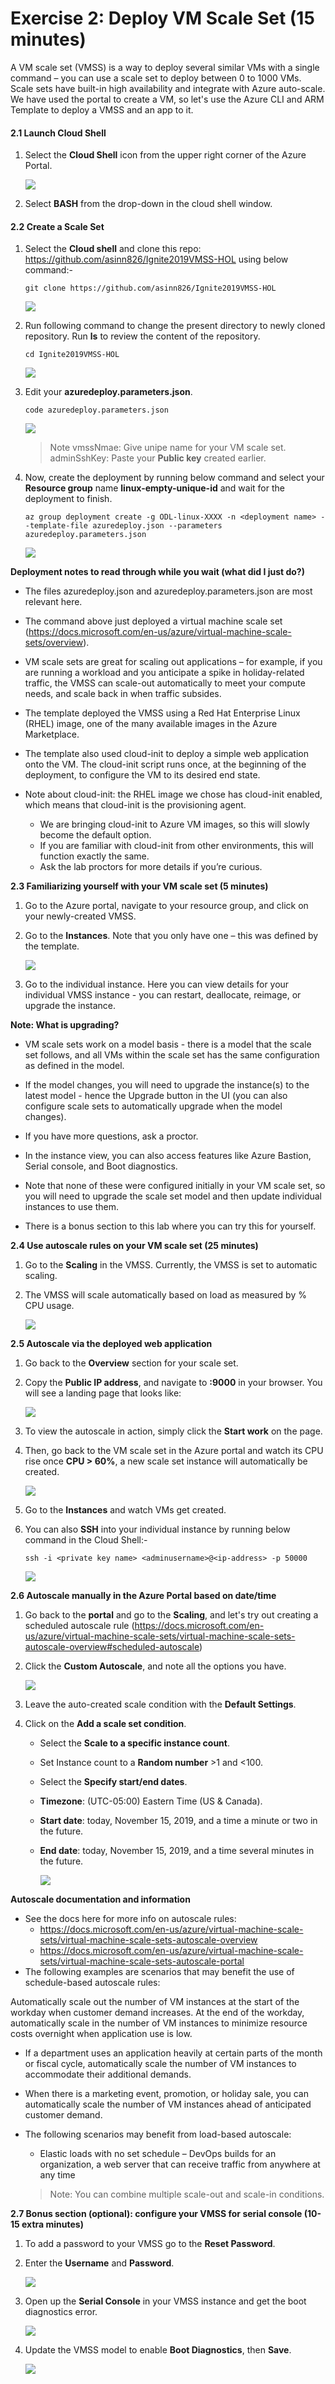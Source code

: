 # Exercise 2: Deploy VM Scale Set (15 minutes)

A VM scale set (VMSS) is a way to deploy several similar VMs with a single command – you can use a scale set to deploy between 0 to 1000 VMs. Scale sets have built-in high availability and integrate with Azure auto-scale. We have used the portal to create a VM, so let's use the Azure CLI and ARM Template to deploy a VMSS and an app to it.

#### 2.1 Launch Cloud Shell

1. Select the **Cloud Shell** icon from the upper right corner of the Azure Portal.

   ![](images/azureclisign.png)
   
2. Select **BASH** from the drop-down in the cloud shell window.

#### 2.2 Create a Scale Set

1. Select the **Cloud shell** and clone this repo: https://github.com/asinn826/Ignite2019VMSS-HOL using below command:-

       git clone https://github.com/asinn826/Ignite2019VMSS-HOL

   ![](images/github.png)
   
2. Run following command to change the present directory to newly cloned repository. Run **ls** to review the content of the repository. 
  
       cd Ignite2019VMSS-HOL
       
   ![](images/gitcontent.png)
   
3. Edit your **azuredeploy.parameters.json**.
      
       code azuredeploy.parameters.json

   ![](images/editprameter.png)
   
   > Note vmssNmae: Give unipe name for your VM scale set.
   > adminSshKey: Paste your **Public key** created earlier. 
   
4. Now, create the deployment by running below command and select your **Resource group** name **linux-empty-unique-id** and wait for the deployment to finish.

   ``az group deployment create -g ODL-linux-XXXX -n <deployment name> --template-file azuredeploy.json --parameters azuredeploy.parameters.json 
   ``

   ![](images/deployed.png)
   
**Deployment notes to read through while you wait (what did I just do?)**

   * The files azuredeploy.json and azuredeploy.parameters.json are most relevant here.

   * The command above just deployed a virtual machine scale set (https://docs.microsoft.com/en-us/azure/virtual-machine-scale-sets/overview).

   * VM scale sets are great for scaling out applications – for example, if you are running a workload and you anticipate a spike in holiday-related traffic, the VMSS can scale-out automatically to meet your compute needs, and scale back in when traffic subsides.
   * The template deployed the VMSS using a Red Hat Enterprise Linux (RHEL) image, one of the many available images in the Azure Marketplace.
   * The template also used cloud-init to deploy a simple web application onto the VM. The cloud-init script runs once, at the beginning of the deployment, to configure the VM to its desired end state.
   * Note about cloud-init: the RHEL image we chose has cloud-init enabled, which means that cloud-init is the provisioning agent.
      - We are bringing cloud-init to Azure VM images, so this will slowly become the default option.
      - If you are familiar with cloud-init from other environments, this will function exactly the same.
      - Ask the lab proctors for more details if you’re curious.

**2.3 Familiarizing yourself with your VM scale set (5 minutes)**

1. Go to the Azure portal, navigate to your resource group, and click on your newly-created VMSS.

2. Go to the **Instances**. Note that you only have one – this was defined by the template.

   ![](images/scalesetinstances.png)
   
3. Go to the individual instance. Here you can view details for your individual VMSS instance - you can restart, deallocate, reimage, or upgrade the instance.

**Note: What is upgrading?**

   * VM scale sets work on a model basis - there is a model that the scale set follows, and all VMs within the scale set has the same configuration as defined in the model.

   * If the model changes, you will need to upgrade the instance(s) to the latest model - hence the Upgrade button in the UI (you can also configure scale sets to automatically upgrade when the model changes).

   * If you have more questions, ask a proctor.

   * In the instance view, you can also access features like Azure Bastion, Serial console, and Boot diagnostics.

   * Note that none of these were configured initially in your VM scale set, so you will need to upgrade the scale set model and then update individual instances to use them.

   * There is a bonus section to this lab where you can try this for yourself.

**2.4 Use autoscale rules on your VM scale set (25 minutes)**

1. Go to the **Scaling** in the VMSS. Currently, the VMSS is set to automatic scaling.

2. The VMSS will scale automatically based on load as measured by % CPU usage.

   ![](images/2.png)

**2.5 Autoscale via the deployed web application**

1. Go back to the **Overview** section for your scale set.

2. Copy the **Public IP address**, and navigate to **<ip-address>:9000** in your browser. You will see a landing page that looks like:
   
   ![](images/output.png)
   
3. To view the autoscale in action, simply click the **Start work** on the page.

4. Then, go back to the VM scale set in the Azure portal and watch its CPU rise once **CPU > 60%**, a new scale set instance will automatically be created.

   ![](images/3.png)
   
5. Go to the **Instances** and watch VMs get created.

6. You can also **SSH** into your individual instance by running below command in the Cloud Shell:-
  
       ssh -i <private key name> <adminusername>@<ip-address> -p 50000
 
   ![](images/ssh.png)

**2.6 Autoscale manually in the Azure Portal based on date/time**
1. Go back to the **portal** and go to the **Scaling**, and let's try out creating a scheduled autoscale rule (https://docs.microsoft.com/en-us/azure/virtual-machine-scale-sets/virtual-machine-scale-sets-autoscale-overview#scheduled-autoscale)

2. Click the **Custom Autoscale**, and note all the options you have.

   ![](images/4.png)
   
3. Leave the auto-created scale condition with the **Default Settings**.

4. Click on the **Add a scale set condition**.

   - Select the **Scale to a specific instance count**.
   - Set Instance count to a **Random number** >1 and <100.
   - Select the **Specify start/end dates**.
   - **Timezone**: (UTC-05:00) Eastern Time (US & Canada).
   - **Start date**: today, November 15, 2019, and a time a minute or two in the future.
   - **End date**: today, November 15, 2019, and a time several minutes in the future.

     ![](images/5.png)

**Autoscale documentation and information**

  * See the docs here for more info on autoscale rules:
     - https://docs.microsoft.com/en-us/azure/virtual-machine-scale-sets/virtual-machine-scale-sets-autoscale-overview 
     - https://docs.microsoft.com/en-us/azure/virtual-machine-scale-sets/virtual-machine-scale-sets-autoscale-portal
  * The following examples are scenarios that may benefit the use of schedule-based autoscale rules:

Automatically scale out the number of VM instances at the start of the workday when customer demand increases. At the end of the workday, automatically scale in the number of VM instances to minimize resource costs overnight when application use is low.
  * If a department uses an application heavily at certain parts of the month or fiscal cycle, automatically scale the number of VM instances to accommodate their additional demands.
  * When there is a marketing event, promotion, or holiday sale, you can automatically scale the number of VM instances ahead of anticipated customer demand.
  * The following scenarios may benefit from load-based autoscale:
     - Elastic loads with no set schedule – DevOps builds for an organization, a web server that can receive traffic from anywhere at any time
   
    > Note: You can combine multiple scale-out and scale-in conditions.

**2.7 Bonus section (optional): configure your VMSS for serial console (10-15 extra minutes)**

1. To add a password to your VMSS go to the **Reset Password**.

2. Enter the **Username** and **Password**.

   ![](images/resetscalinstances.png)
   
3. Open up the **Serial Console** in your VMSS instance and get the boot diagnostics error.

   ![](images/6.png)
   
4. Update the VMSS model to enable **Boot Diagnostics**, then **Save**.

   ![](images/7.png)
